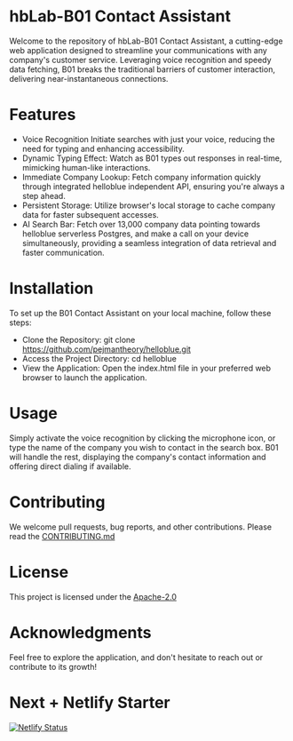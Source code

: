 # hbLab-B01 Contact Assistant
Welcome to the repository of hbLab-B01 Contact Assistant, a cutting-edge web application designed to streamline your communications with any company's customer service. Leveraging voice recognition and speedy data fetching, B01 breaks the traditional barriers of customer interaction, delivering near-instantaneous connections.

# Features
* Voice Recognition 
Initiate searches with just your voice, reducing the need for typing and enhancing accessibility.
* Dynamic Typing Effect: Watch as B01 types out responses in real-time, mimicking human-like interactions.
* Immediate Company Lookup: Fetch company information quickly through integrated helloblue independent API, ensuring you're always a step ahead.
* Persistent Storage: Utilize browser's local storage to cache company data for faster subsequent accesses.
* AI Search Bar: Fetch over 13,000 company data pointing towards helloblue serverless Postgres, and make a call on your device simultaneously, providing a seamless integration of data retrieval and faster communication.
# Installation
To set up the B01 Contact Assistant on your local machine, follow these steps:
* Clone the Repository:
git clone https://github.com/pejmantheory/helloblue.git
* Access the Project Directory:
cd helloblue
* View the Application:
Open the index.html file in your preferred web browser to launch the application.

# Usage
Simply activate the voice recognition by clicking the microphone icon, or type the name of the company you wish to contact in the search box. B01 will handle the rest, displaying the company's contact information and offering direct dialing if available.

# Contributing
We welcome pull requests, bug reports, and other contributions. Please read the [CONTRIBUTING.md](./CONTRIBUTING.md)


# License
This project is licensed under the [Apache-2.0](https://github.com/pejmantheory/hbLab-B01/blob/8a2e0b23bc2fac897d8b21848fddfa667fa3f2ae/LICENSE.md)


# Acknowledgments
Feel free to explore the application, and don't hesitate to reach out or contribute to its growth! 

# Next + Netlify Starter
[![Netlify Status](https://api.netlify.com/api/v1/badges/221cf2a1-0447-4d32-ace5-5c177916fc4e/deploy-status)](https://app.netlify.com/sites/helloblueai/deploys)
